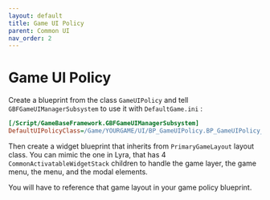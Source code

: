 ```yaml
---
layout: default
title: Game UI Policy
parent: Common UI
nav_order: 2
---
```


# Game UI Policy

Create a blueprint from the class `GameUIPolicy` and tell `GBFGameUIManagerSubsystem` to use it with `DefaultGame.ini` : 

```ini
[/Script/GameBaseFramework.GBFGameUIManagerSubsystem]
DefaultUIPolicyClass=/Game/YOURGAME/UI/BP_GameUIPolicy.BP_GameUIPolicy_C
```

Then create a widget blueprint that inherits from `PrimaryGameLayout` layout class. You can mimic the one in Lyra, that has 4 `CommonActivatableWidgetStack` children to handle the game layer, the game menu, the menu, and the modal elements.

You will have to reference that game layout in your game policy blueprint.